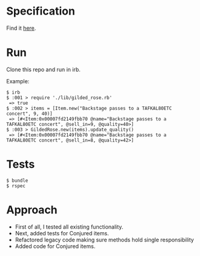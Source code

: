 # Specification

Find it [here](specification.md).

# Run

Clone this repo and run in irb.

Example:
```
$ irb
$ :001 > require './lib/gilded_rose.rb'
 => true
$ :002 > items = [Item.new("Backstage passes to a TAFKAL80ETC concert", 9, 40)]
 => [#<Item:0x00007fd2149fbb70 @name="Backstage passes to a TAFKAL80ETC concert", @sell_in=9, @quality=40>]
$ :003 > GildedRose.new(items).update_quality()
 => [#<Item:0x00007fd2149fbb70 @name="Backstage passes to a TAFKAL80ETC concert", @sell_in=8, @quality=42>]
```
# Tests
```
$ bundle
$ rspec
```

# Approach
- First of all, I tested all existing functionality.
- Next, added tests for Conjured items.
- Refactored legacy code making sure methods hold single responsibility
- Added code for Conjured items.

